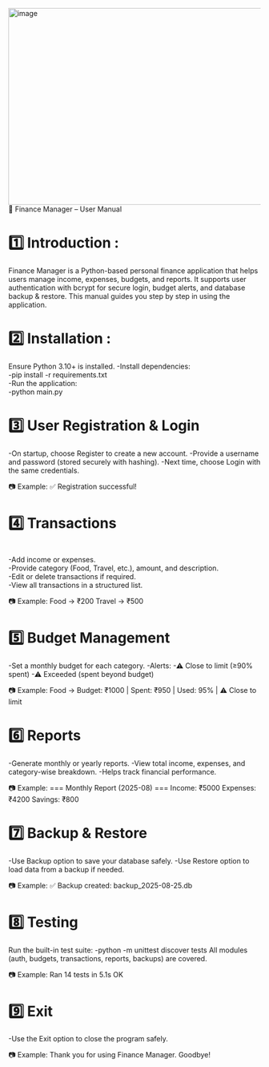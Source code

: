<img width="988" height="393" alt="image" src="https://github.com/user-attachments/assets/b615b4be-2863-4d15-9bf4-7aa12bddfa1d" />📘 Finance Manager – User Manual

# 1️⃣ Introduction :
Finance Manager is a Python-based personal finance application that helps users manage income, expenses, budgets, and reports. It supports user authentication with bcrypt for secure login, budget alerts, and database backup & restore. This manual guides you step by step in using the application.



# 2️⃣ Installation :
Ensure Python 3.10+ is installed.
 -Install dependencies:<br>
    -pip install -r requirements.txt<br>
-Run the application:<br>
    -python main.py<br>



# 3️⃣ User Registration & Login
-On startup, choose Register to create a new account.
-Provide a username and password (stored securely with hashing).
-Next time, choose Login with the same credentials.

📷 Example:
✅ Registration successful!



# 4️⃣ Transactions
<br>-Add income or expenses.
<br>-Provide category (Food, Travel, etc.), amount, and description.
<br>-Edit or delete transactions if required.
<br>-View all transactions in a structured list.

📷 Example:
Food → ₹200
Travel → ₹500



# 5️⃣ Budget Management
-Set a monthly budget for each category.
-Alerts:
    -⚠ Close to limit (≥90% spent)
    -⚠ Exceeded (spent beyond budget)

📷 Example:
Food → Budget: ₹1000 | Spent: ₹950 | Used: 95% | ⚠ Close to limit



# 6️⃣ Reports
-Generate monthly or yearly reports.
-View total income, expenses, and category-wise breakdown.
-Helps track financial performance.

📷 Example:
=== Monthly Report (2025-08) ===
Income: ₹5000
Expenses: ₹4200
Savings: ₹800



# 7️⃣ Backup & Restore
-Use Backup option to save your database safely.
-Use Restore option to load data from a backup if needed.

📷 Example:
✅ Backup created: backup_2025-08-25.db



# 8️⃣ Testing
Run the built-in test suite:
 -python -m unittest discover tests
All modules (auth, budgets, transactions, reports, backups) are covered.

📷 Example:
Ran 14 tests in 5.1s
OK



# 9️⃣ Exit
-Use the Exit option to close the program safely.

📷 Example:
Thank you for using Finance Manager. Goodbye!



